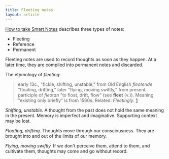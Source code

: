 ```yaml
---
title: Fleeting notes
layout: article
---
```


[How to take Smart Notes](https://amzn.to/3WIicl0) describes three types of notes:

* Fleeting
* Reference
* Permanent

Fleeting notes are used to record thoughts as soon as they happen. At a later time, they are compiled into permanent notes and discarded.

The etymology of _fleeting_:

> early 13c., "fickle, shifting, unstable," from Old English _fleotende_ "floating, drifting," later "flying, moving swiftly," from present participle of _fleotan_ "to float, drift, flow" (see **fleet** (v.)). Meaning "existing only briefly" is from 1560s. Related: _Fleetingly_. [1]

_Shifting, unstable._ A thought from the past does not hold the same meaning in the present. Memory is imperfect and imaginative. Supporting context may be lost.

_Floating, drifting._ Thoughts move through our consciousness. They are brought into and out of the limits of our memory.

_Flying, moving swiftly._ If we don't perceive them, attend to them, and cultivate them, thoughts may come and go without record.

[1]: https://www.etymonline.com/word/fleeting "fleeting (adj.)"
